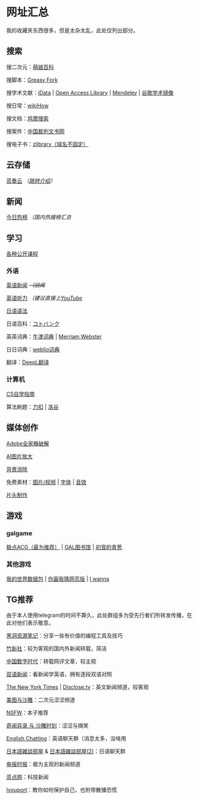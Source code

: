 # 网址汇总
我的收藏夹东西很多，但是太杂太乱，此处仅列出部分。
## 搜索
搜二次元：[萌娘百科](https://zh.moegirl.org.cn/Mainpage)

搜脚本：[Greasy Fork](https://greasyfork.org/zh-CN)

搜学术文献：[iData](https://www.cn-ki.net/) | [Open Access Library](https://www.oalib.com/) | [Mendeley](https://www.mendeley.com/) | [谷歌学术镜像](http://scholar.scqylaw.com/)

搜日常：[wikiHow](https://zh.wikihow.com/%E9%A6%96%E9%A1%B5)

搜文档：[鸠摩搜索](https://www.jiumodiary.com/)

搜案件：[中国裁判文书网](https://wenshu.court.gov.cn/)

搜电子书：[zlibrary（域名不固定）](https://zh.usa1lib.org/)

## 云存储

[蓝奏云](https://wwa.lanzoui.com/) *（[跳转介绍](recommend_packages.md/#蓝奏云)）*

## 新闻

[今日热榜](https://tophub.today/) *（国内热搜榜汇总*

## 学习

[各种公开课程](https://docs.qq.com/sheet/DRU5MWHZCTHFGQnhM?tab=qb1sze)

### 外语

[英语新闻](https://breakingnewsenglish.com/) *~~（旧闻~~*

[英语听力](http://dict.eudic.net/ting) *（建议直接上[YouTube](http://youtube.com/)*

[日语语法](https://nihongonosensei.net/)

日语百科：[コトバンク](https://kotobank.jp/)

英英词典：[牛津词典](https://www.oxfordlearnersdictionaries.com/) | [Merriam Webster](https://www.merriam-webster.com/dictionary/)

日日词典：[weblio词典](https://www.weblio.jp/)

翻译：[DeepL翻译](https://www.deepl.com/translator)

### 计算机

[CS自学指南](https://csdiy.wiki/)

算法刷题：[力扣](https://leetcode-cn.com/problemset/all/) | [洛谷](https://www.luogu.com.cn/)

## 媒体创作

[Adobe全家桶破解](https://www.yuque.com/books/share/0724a9b2-dd68-45aa-8486-02525a30c775)

[AI图片放大](https://bigjpg.com/)

[背景消除](https://www.remove.bg/zh)

免费素材：[图片/视频](https://www.pexels.com/zh-cn/) | [字体](https://www.zitijia.com/) | [音效](https://www.conservethesound.de/)

[片头制作](https://panzoid.com/)

## 游戏

### galgame

[极点ACG（最为推荐）](https://lspgal.com/) | [GAL图书馆](https://galgame.pw/) | [初音的青葱](https://www.yygal.com/)

### 其他游戏

[我的世界数据包](https://www.planetminecraft.com/data-packs) | [你画我猜网页版](https://gartic.io/) | [I wanna](https://delicious-fruit.com/ratings/full.php?q=ALL)

## TG推荐
由于本人使用telegram的时间不算久，此处群组多为受先行者们所转发传播，在此对他们表示敬意。

[黑洞资源笔记](https://t.me/tieliu)：分享一些有价值的编程工具及技巧

[竹新社](https://t.me/tnews365)：较为客观的国内外新闻转载，简洁

[中国数字时代](https://t.me/cdtchinesefeed)：转载网评文章，较主观

[双语新闻](https://t.me/shuangyunews_rss)：看新闻学英语，拥有逐段双语对照

[The New York Times](https://t.me/nytimes) | [Disclose.tv](https://t.me/disclosetv)：英文新闻频道，较客观

[美图与沙雕](https://t.me/shadiaotu)：二次元涩涩频道

[NSFW](https://t.me/qingan567)：本子推荐

[奇闻异录 与 沙雕时刻](https://t.me/wtmsd)：涩涩与搞笑

[English Chatting](https://t.me/English_chatting_club)：英语聊天群（消息太多，没啥用

[日本語雑談部屋](https://t.me/onseizatudan) & [日本語雑談部屋(2)](https://t.me/nihongo_practice)：日语聊天群

[电报时报](https://t.me/times001)：极为主观的新闻频道

[蓝点网](https://t.me/landiansub)：科技新闻

[Iyouport](https://t.me/iyouport)：教你如何保护自己，也附带散播恐慌
